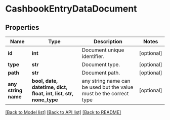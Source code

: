 # CashbookEntryDataDocument


## Properties
Name | Type | Description | Notes
------------ | ------------- | ------------- | -------------
**id** | **int** | Document unique identifier. | [optional] 
**type** | **str** | Document type. | [optional] 
**path** | **str** | Document path. | [optional] 
**any string name** | **bool, date, datetime, dict, float, int, list, str, none_type** | any string name can be used but the value must be the correct type | [optional]

[[Back to Model list]](../README.md#documentation-for-models) [[Back to API list]](../README.md#documentation-for-api-endpoints) [[Back to README]](../README.md)


